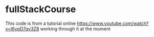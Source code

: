 # fullStackCourse
This code is from a tutorial online https://www.youtube.com/watch?v=I6ypD7qv3Z8
working through it at the moment 
